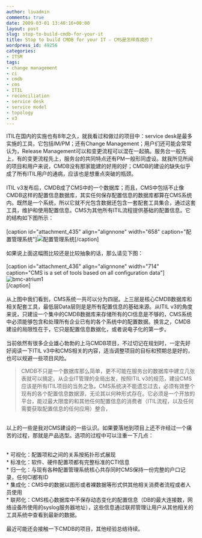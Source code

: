 ```yaml
---
author: liuadmin
comments: true
date: 2009-03-01 13:40:16+00:00
layout: post
slug: stop-to-build-cmdb-for-your-it
title: Stop to build CMDB for your IT - CMS是怎样炼成的？
wordpress_id: 49256
categories:
- ITSM
tags:
- change management
- ci
- cmdb
- cms
- ITIL
- reconciliation
- service desk
- service model
- topology
- v3
---
```


ITIL在国内的实施也有8年之久，就我看过和做过的项目中：service desk是最多实施的工具，它包括IM/PM；还有Change Management；用户们还可能会常常认为，Release Management可以和变更流程可以混在一起搞。服务台一般先上，有的变更流程先上，服务台的共同特点还有PM一般形同虚设。就我所见所闻的项目和用户来说，CMDB没有那家能建的好用的好；CMDB的建设的缺失似乎成了所有ITIL用户的通病，应该也是想重点突破的瓶颈。<br /><br />ITIL v3发布后，CMDB成了CMS中的一个数据库；而且，CMS中包括不止像CMDB这样的配置信息数据库，其实任何保存配置信息的数据库都算在CMS系统内。既然是一个系统，所以它就不光包含数据还包含一套配套工具集合，通过这套工具，维护和使用配置信息。CMS为其他所有ITIL流程提供基础的配置信息。它的结构如下图所示：<br /><br />[caption id="attachment_435" align="alignnone" width="658" caption="配置管理系统"]![配置管理系统](http://www.martinliu.cn/wp-content/uploads/2009/03/cms.jpg)[/caption]<br /><br />如果说上面这幅图比较还是比较抽象的话，那么请见下图：<br /><br />[caption id="attachment_436" align="alignnone" width="714" caption="CMS is a set of tools based on all configuration data"]![bmc-atrium1](http://www.martinliu.cn/wp-content/uploads/2009/03/bmc-atrium1.jpg)<br />[/caption]<br /><br />从上图中我们看到，CMS系统一共可以分为四层。上三层是核心CMDB数据库和相关配套工具，最低层Data层则是是所有配置信息的基础来源。从ITIL v3的角度来说，只建设一个集中的CMDB数据库来存储所有的CI信息是不够的，CMS系统中必须能够包含和处理所有企业已有的各个系统中的配置数据。换言之，CMDB建设的局限性在于，它只是配置信息数据化，或者说电子化的第一步。<br /><br />当前依然有很多企业雄心勃勃的上马CMDB项目，不过切记在规划时，一定先好好阅读一下ITIL v3中和CMS相关的内容，适当调整项目的目标和预期总是好的，也可以规避一些项目风险。<br />

<blockquote>CMDB不只是一个数据库那么简单，更不可能在服务台的数据库中建立几张表就可以搞定。从企业IT管理的全局出发，按照ITIL v3的规范，建设CMS应该是所有ITIL项目的当务之急。CMS系统决不能遗忘过去，必须有效整个现有的各个配置信息数据源，无论其以何种形式存在。它必须是一个开放的平台，能过最大限度的和其他任何配置信息的消费者（ITIL流程，以及任何需要获取配置信息的任何应用）整合，</blockquote>

<br />以上的一些是我对CMS建设的一些认识。如果要落地到项目上还不许经过一个痛苦的过程，那就是产品选型。选项的过程中可以注重一下几点：<br />

<br />	
  * 可视化：配置项和之间的关系按拓扑形式展现
<br />	
  * 标准化：软件、硬件配置项都有完整标准的CTI信息
<br />	
  * 归一化：与现有各种配置管理系统核心共存同时CMS保持一份完整的户口记录，任何CI都有ID
<br />	
  * 集成化：CMS中的数据以图形或者裸数据等形式供其他相关消费者流程或者人员使用
<br />	
  * 联邦化：CMS核心数据库中不保存动态变化的配置信息（DB的最大连接数，网络设备所使用的syslog服务器地址），这些信息通过联邦管理让用户从其他相关的工具系统中查看到最新的数据。
<br /><br />最近可能还会接触一下CMDB的项目，其他经验总结待续。
